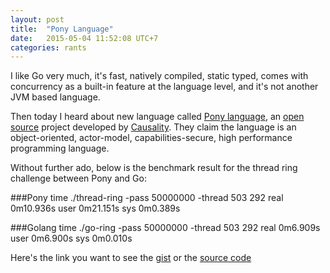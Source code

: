 ```yaml
---
layout: post
title:  "Pony Language"
date:   2015-05-04 11:52:08 UTC+7
categories: rants
---
```


I like Go very much, it's fast, natively compiled, static typed, comes with concurrency as a built-in feature at the language level, and it's not another JVM based language.

Then today I heard about new language called [Pony language](http://ponylang.org/), an [open source](https://github.com/CausalityLtd/ponyc) project developed  by [Causality](http://www.causality.io/). They claim the language is an object-oriented, actor-model, capabilities-secure, high performance programming language.

Without further ado, below is the benchmark result for the thread ring challenge between Pony and Go:

###Pony 
    time ./thread-ring -pass 50000000 -thread 503
    292
    real    0m10.936s
    user    0m21.151s
    sys 0m0.389s
 
###Golang 
    time ./go-ring -pass 50000000 -thread 503
    292
    real    0m6.909s
    user    0m6.900s
    sys 0m0.010s


Here's the link you want to see the [gist](https://gist.github.com/kakilangit/797b6ae6291c1bd7712c) or the [source code](https://github.com/kakilangit/benchmarks/tree/master/thread-ring)  
